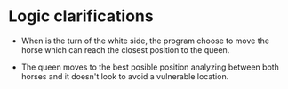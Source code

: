 # Logic clarifications

* When is the turn of the white side, the program choose to move the horse which can reach the closest position to the queen.

* The queen moves to the best posible position analyzing between both horses and it doesn't look to avoid a vulnerable location.


